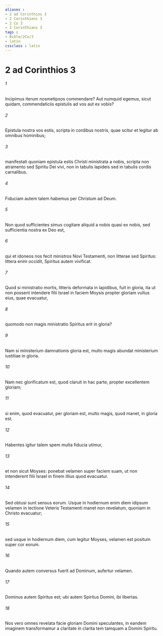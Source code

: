 ```yaml
---
aliases : 
- 2 ad Corinthios 3
- 2 Corinthiens 3
- 2 Co 3
- 2 Corinthians 3
tags : 
- Bible/2Co/3
- latin
cssclass : latin
---
```


# 2 ad Corinthios 3

###### 1
Incipimus iterum nosmetipsos commendare? Aut numquid egemus, sicut quidam, commendaticiis epistulis ad vos aut ex vobis? 
###### 2
Epistula nostra vos estis, scripta in cordibus nostris, quae scitur et legitur ab omnibus hominibus; 
###### 3
manifestati quoniam epistula estis Christi ministrata a nobis, scripta non atramento sed Spiritu Dei vivi, non in tabulis lapideis sed in tabulis cordis carnalibus.
###### 4
Fiduciam autem talem habemus per Christum ad Deum. 
###### 5
Non quod sufficientes simus cogitare aliquid a nobis quasi ex nobis, sed sufficientia nostra ex Deo est, 
###### 6
qui et idoneos nos fecit ministros Novi Testamenti, non litterae sed Spiritus: littera enim occidit, Spiritus autem vivificat.
###### 7
Quod si ministratio mortis, litteris deformata in lapidibus, fuit in gloria, ita ut non possent intendere filii Israel in faciem Moysis propter gloriam vultus eius, quae evacuatur, 
###### 8
quomodo non magis ministratio Spiritus erit in gloria? 
###### 9
Nam si ministerium damnationis gloria est, multo magis abundat ministerium iustitiae in gloria. 
###### 10
Nam nec glorificatum est, quod claruit in hac parte, propter excellentem gloriam; 
###### 11
si enim, quod evacuatur, per gloriam est, multo magis, quod manet, in gloria est.
###### 12
Habentes igitur talem spem multa fiducia utimur, 
###### 13
et non sicut Moyses: ponebat velamen super faciem suam, ut non intenderent filii Israel in finem illius quod evacuatur. 
###### 14
Sed obtusi sunt sensus eorum. Usque in hodiernum enim diem idipsum velamen in lectione Veteris Testamenti manet non revelatum, quoniam in Christo evacuatur; 
###### 15
sed usque in hodiernum diem, cum legitur Moyses, velamen est positum super cor eorum. 
###### 16
Quando autem conversus fuerit ad Dominum, aufertur velamen. 
###### 17
Dominus autem Spiritus est; ubi autem Spiritus Domini, ibi libertas. 
###### 18
Nos vero omnes revelata facie gloriam Domini speculantes, in eandem imaginem transformamur a claritate in clarita tem tamquam a Domini Spiritu. 
